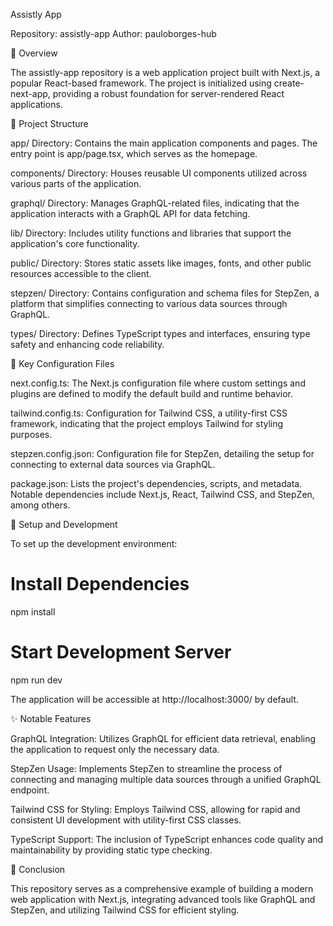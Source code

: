 Assistly App

Repository: assistly-app
Author: pauloborges-hub

📄 Overview

The assistly-app repository is a web application project built with Next.js, a popular React-based framework. The project is initialized using create-next-app, providing a robust foundation for server-rendered React applications.

📂 Project Structure

app/ Directory: Contains the main application components and pages. The entry point is app/page.tsx, which serves as the homepage.

components/ Directory: Houses reusable UI components utilized across various parts of the application.

graphql/ Directory: Manages GraphQL-related files, indicating that the application interacts with a GraphQL API for data fetching.

lib/ Directory: Includes utility functions and libraries that support the application's core functionality.

public/ Directory: Stores static assets like images, fonts, and other public resources accessible to the client.

stepzen/ Directory: Contains configuration and schema files for StepZen, a platform that simplifies connecting to various data sources through GraphQL.

types/ Directory: Defines TypeScript types and interfaces, ensuring type safety and enhancing code reliability.

🔧 Key Configuration Files

next.config.ts: The Next.js configuration file where custom settings and plugins are defined to modify the default build and runtime behavior.

tailwind.config.ts: Configuration for Tailwind CSS, a utility-first CSS framework, indicating that the project employs Tailwind for styling purposes.

stepzen.config.json: Configuration file for StepZen, detailing the setup for connecting to external data sources via GraphQL.

package.json: Lists the project's dependencies, scripts, and metadata. Notable dependencies include Next.js, React, Tailwind CSS, and StepZen, among others.

🚀 Setup and Development

To set up the development environment:

# Install Dependencies
npm install

# Start Development Server
npm run dev

The application will be accessible at http://localhost:3000/ by default.

✨ Notable Features

GraphQL Integration: Utilizes GraphQL for efficient data retrieval, enabling the application to request only the necessary data.

StepZen Usage: Implements StepZen to streamline the process of connecting and managing multiple data sources through a unified GraphQL endpoint.

Tailwind CSS for Styling: Employs Tailwind CSS, allowing for rapid and consistent UI development with utility-first CSS classes.

TypeScript Support: The inclusion of TypeScript enhances code quality and maintainability by providing static type checking.

🏁 Conclusion

This repository serves as a comprehensive example of building a modern web application with Next.js, integrating advanced tools like GraphQL and StepZen, and utilizing Tailwind CSS for efficient styling.

